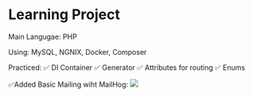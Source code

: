 # Learning Project

Main Langugae: PHP

Using: MySQL, NGNIX, Docker, Composer

Practiced:
✅ DI Container
✅ Generator
✅ Attributes for routing
✅ Enums

✅Added Basic Mailing wiht MailHog:
![](https://github.com/NNishnianidze/Learning-Project/blob/master/Gifs/mailHog.gif)
